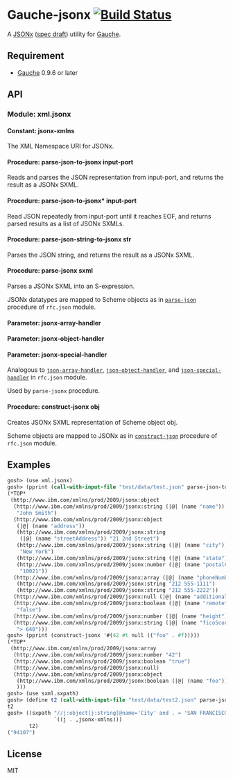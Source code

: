 # Gauche-jsonx [![Build Status](https://travis-ci.org/leque/Gauche-jsonx.svg?branch=master)](https://travis-ci.org/leque/Gauche-jsonx)

A [JSONx](https://www.ibm.com/support/knowledgecenter/en/SS9H2Y_7.5.0/com.ibm.dp.doc/json_jsonx.html) ([spec draft](https://tools.ietf.org/html/draft-rsalz-jsonx-00)) utility for [Gauche](http://practical-scheme.net/gauche/index.html).

## Requirement

* [Gauche](http://practical-scheme.net/gauche/) 0.9.6 or later

## API
### Module: xml.jsonx

#### Constant: jsonx-xmlns

The XML Namespace URI for JSONx.

#### Procedure: parse-json-to-jsonx input-port

Reads and parses the JSON representation from input-port,
and returns the result as a JSONx SXML.

#### Procedure: parse-json-to-jsonx* input-port

Read JSON repeatedly from input-port until it reaches EOF,
and returns parsed results as a list of JSONx SXMLs.

#### Procedure: parse-json-string-to-jsonx str

Parses the JSON string, and returns the result as a JSONx SXML.

#### Procedure: parse-jsonx sxml

Parses a JSONx SXML into an S-expression.

JSONx datatypes are mapped to Scheme objects as in
[`parse-json`](http://practical-scheme.net/gauche/man/?l=en&p=parse-json)
procedure of `rfc.json` module.

#### Parameter: jsonx-array-handler
#### Parameter: jsonx-object-handler
#### Parameter: jsonx-special-handler

Analogous to
[`json-array-handler`](http://practical-scheme.net/gauche/man/?l=en&p=json-array-handler),
[`json-object-handler`](http://practical-scheme.net/gauche/man/?l=en&p=json-object-handler),
and [`json-special-handler`](http://practical-scheme.net/gauche/man/?l=en&p=json-special-handler)
in `rfc.json` module.

Used by `parse-jsonx` procedure.

#### Procedure: construct-jsonx obj

Creates JSONx SXML representation of Scheme object obj.

Scheme objects are mapped to JSONx as in
[`construct-json`](http://practical-scheme.net/gauche/man/?l=en&p=construct-json)
procedure of `rfc.json` module.

## Examples

```scheme
gosh> (use xml.jsonx)
gosh> (pprint (call-with-input-file "test/data/test.json" parse-json-to-jsonx))
(*TOP*
 (http://www.ibm.com/xmlns/prod/2009/jsonx:object
  (http://www.ibm.com/xmlns/prod/2009/jsonx:string (|@| (name "name"))
   "John Smith")
  (http://www.ibm.com/xmlns/prod/2009/jsonx:object
   (|@| (name "address"))
   (http://www.ibm.com/xmlns/prod/2009/jsonx:string
    (|@| (name "streetAddress")) "21 2nd Street")
   (http://www.ibm.com/xmlns/prod/2009/jsonx:string (|@| (name "city"))
    "New York")
   (http://www.ibm.com/xmlns/prod/2009/jsonx:string (|@| (name "state")) "NY")
   (http://www.ibm.com/xmlns/prod/2009/jsonx:number (|@| (name "postalCode"))
    "10021"))
  (http://www.ibm.com/xmlns/prod/2009/jsonx:array (|@| (name "phoneNumbers"))
   (http://www.ibm.com/xmlns/prod/2009/jsonx:string "212 555-1111")
   (http://www.ibm.com/xmlns/prod/2009/jsonx:string "212 555-2222"))
  (http://www.ibm.com/xmlns/prod/2009/jsonx:null (|@| (name "additionalInfo")))
  (http://www.ibm.com/xmlns/prod/2009/jsonx:boolean (|@| (name "remote"))
   "false")
  (http://www.ibm.com/xmlns/prod/2009/jsonx:number (|@| (name "height")) "62.4")
  (http://www.ibm.com/xmlns/prod/2009/jsonx:string (|@| (name "ficoScore"))
   "> 640")))
gosh> (pprint (construct-jsonx '#(42 #t null (("foo" . #f)))))
(*TOP*
 (http://www.ibm.com/xmlns/prod/2009/jsonx:array
  (http://www.ibm.com/xmlns/prod/2009/jsonx:number "42")
  (http://www.ibm.com/xmlns/prod/2009/jsonx:boolean "true")
  (http://www.ibm.com/xmlns/prod/2009/jsonx:null)
  (http://www.ibm.com/xmlns/prod/2009/jsonx:object
   (http://www.ibm.com/xmlns/prod/2009/jsonx:boolean (|@| (name "foo")) "false")
   )))
gosh> (use sxml.sxpath)
gosh> (define t2 (call-with-input-file "test/data/test2.json" parse-json-to-jsonx))
t2
gosh> ((sxpath "//j:object[j:string[@name='City' and . = 'SAN FRANCISCO']]/j:string[@name='Zip']/text()"
               `((j . ,jsonx-xmlns)))
       t2)
("94107")
```

## License

MIT
